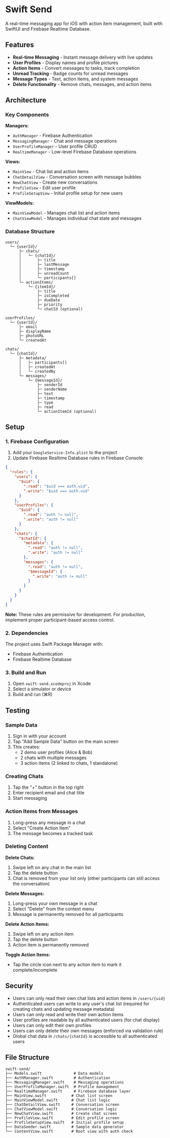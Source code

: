 # Swift Send

A real-time messaging app for iOS with action item management, built with SwiftUI and Firebase Realtime Database.

## Features

- **Real-time Messaging** - Instant message delivery with live updates
- **User Profiles** - Display names and profile pictures
- **Action Items** - Convert messages to tasks, track completion
- **Unread Tracking** - Badge counts for unread messages
- **Message Types** - Text, action items, and system messages
- **Delete Functionality** - Remove chats, messages, and action items

## Architecture

### Key Components

**Managers:**
- `AuthManager` - Firebase Authentication
- `MessagingManager` - Chat and message operations
- `UserProfileManager` - User profile CRUD
- `RealtimeManager` - Low-level Firebase Database operations

**Views:**
- `MainView` - Chat list and action items
- `ChatDetailView` - Conversation screen with message bubbles
- `NewChatView` - Create new conversations
- `ProfileView` - Edit user profile
- `ProfileSetupView` - Initial profile setup for new users

**ViewModels:**
- `MainViewModel` - Manages chat list and action items
- `ChatViewModel` - Manages individual chat state and messages

### Database Structure

```
users/
  └─ {userId}/
      ├─ chats/
      │   └─ {chatId}/
      │       ├─ title
      │       ├─ lastMessage
      │       ├─ timestamp
      │       ├─ unreadCount
      │       └─ participants[]
      └─ actionItems/
          └─ {itemId}/
              ├─ title
              ├─ isCompleted
              ├─ dueDate
              ├─ priority
              └─ chatId (optional)

userProfiles/
  └─ {userId}/
      ├─ email
      ├─ displayName
      ├─ photoURL
      └─ createdAt

chats/
  └─ {chatId}/
      ├─ metadata/
      │   ├─ participants[]
      │   ├─ createdAt
      │   └─ createdBy
      └─ messages/
          └─ {messageId}/
              ├─ senderId
              ├─ senderName
              ├─ text
              ├─ timestamp
              ├─ type
              ├─ read
              └─ actionItemId (optional)
```

## Setup

### 1. Firebase Configuration

1. Add your `GoogleService-Info.plist` to the project
2. Update Firebase Realtime Database rules in Firebase Console:

```json
{
  "rules": {
    "users": {
      "$uid": {
        ".read": "$uid === auth.uid",
        ".write": "$uid === auth.uid"
      }
    },
    "userProfiles": {
      "$uid": {
        ".read": "auth != null",
        ".write": "auth != null"
      }
    },
    "chats": {
      "$chatId": {
        "metadata": {
          ".read": "auth != null",
          ".write": "auth != null"
        },
        "messages": {
          ".read": "auth != null",
          "$messageId": {
            ".write": "auth != null"
          }
        }
      }
    }
  }
}
```

**Note:** These rules are permissive for development. For production, implement proper participant-based access control.

### 2. Dependencies

The project uses Swift Package Manager with:
- Firebase Authentication
- Firebase Realtime Database

### 3. Build and Run

1. Open `swift-send.xcodeproj` in Xcode
2. Select a simulator or device
3. Build and run (⌘R)

## Testing

### Sample Data

1. Sign in with your account
2. Tap "Add Sample Data" button on the main screen
3. This creates:
   - 2 demo user profiles (Alice & Bob)
   - 2 chats with multiple messages
   - 3 action items (2 linked to chats, 1 standalone)

### Creating Chats

1. Tap the "+" button in the top right
2. Enter recipient email and chat title
3. Start messaging

### Action Items from Messages

1. Long-press any message in a chat
2. Select "Create Action Item"
3. The message becomes a tracked task

### Deleting Content

**Delete Chats:**
1. Swipe left on any chat in the main list
2. Tap the delete button
3. Chat is removed from your list only (other participants can still access the conversation)

**Delete Messages:**
1. Long-press your own message in a chat
2. Select "Delete" from the context menu
3. Message is permanently removed for all participants

**Delete Action Items:**
1. Swipe left on any action item
2. Tap the delete button
3. Action item is permanently removed

**Toggle Action Items:**
- Tap the circle icon next to any action item to mark it complete/incomplete

## Security

- Users can only read their own chat lists and action items in `/users/{uid}`
- Authenticated users can write to any user's chat list (required for creating chats and updating message metadata)
- Users can only read and write their own action items
- User profiles are readable by all authenticated users (for chat display)
- Users can only edit their own profiles
- Users can only delete their own messages (enforced via validation rule)
- Global chat data in `/chats/{chatId}` is accessible to all authenticated users

## File Structure

```
swift-send/
├── Models.swift              # Data models
├── AuthManager.swift         # Authentication
├── MessagingManager.swift    # Messaging operations
├── UserProfileManager.swift  # Profile management
├── RealtimeManager.swift     # Firebase database layer
├── MainView.swift           # Chat list screen
├── MainViewModel.swift      # Chat list logic
├── ChatDetailView.swift     # Conversation screen
├── ChatViewModel.swift      # Conversation logic
├── NewChatView.swift        # Create chat screen
├── ProfileView.swift        # Edit profile screen
├── ProfileSetupView.swift   # Initial profile setup
├── DataSeeder.swift         # Sample data generator
└── ContentView.swift        # Root view with auth check
```

